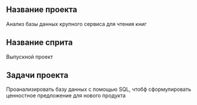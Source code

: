 ## Название проекта
Анализ базы данных крупного сервиса для чтения книг 
## Название сприта
Выпускной проект
## Задачи проекта
Проанализировать базу данных с помощью SQL, чтобф сформулировать ценностное предложение для нового продукта
